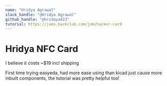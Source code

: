 ```yaml
---
name: "Hridya Agrawal"
slack_handle: "@Hridya Agrawal"
github_handle: "@hridaya423"
tutorial: https://jams.hackclub.com/jam/hacker-card
---
```


# Hridya NFC Card

I believe it costs ~$19 incl shipping

First time trying easyeda, had more ease using than kicad just cause more inbuilt components, the tutorial was pretty helpful too!
